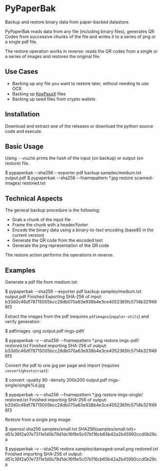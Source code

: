 
# PyPaperBak

Backup and restore binary data from paper-backed datastore.

PyPaperBak reads data from any file (including binary files), generates QR Codes from successive chunks of the file and writes it to a series of png or a single pdf file.

The restore operation works in reverse: reads the QR codes from a single or a series of images and restores the original file.

## Use Cases

  - Backing up any file you want to restore later, without needing to use OCR
  - Backing up [KeePassX](https://www.keepassx.org/) files
  - Backing up seed files from crypto wallets


## Installation

Download and extract one of the releases or download the python source code and execute.


## Basic Usage

Using `--sha256` prints the hash of the input (on backup) or output (on restore) file.

  $ pypaperbak --sha256 --exporter pdf backup samples/medium.txt output.pdf
  $ pypaperbak --sha256 --fnamepattern *.jpg restore scanned-images/ restored.txt



## Technical Aspects

The general backup procedure is the following:

  - Grab a chunk of the input file
  - Frame the chunk with a header/footer
  - Encode the binary data using a binary-to-text encoding (base85 in the current version)
  - Generate the QR code from the encoded text
  - Generate the png representation of the QR code


The restore action performs the operations in reverse.



## Examples

Generate a pdf file from medium.txt:

  $ pypaperbak --sha256 --exporter pdf backup samples/medium.txt output.pdf
  Finished Exporting
  SHA-256 of input: b33d0c46df78715005bcc28db070a63e938b4e3ce4052365fc5714b321f498f3


Extract the images from the pdf (requires `pdfimages`/`poppler-utils`) and verify generation:
  
  $ pdfimages -png output.pdf imgs-pdf/
  
  $ pypaperbak -v --sha256 --fnamepattern *.png restore imgs-pdf/ restored.txt
  Finished importing
  SHA-256 of output: b33d0c46df78715005bcc28db070a63e938b4e3ce4052365fc5714b321f498f3


Convert the pdf to one jpg per page and import (requires `convert`/`ghostscript`):

  $ convert -quality 90 -density 200x200 output.pdf imgs-single/single%d.jpg

  $ pypaperbak -v --sha256 --fnamepattern *.jpg restore imgs-single/ restored.txt
  Finished importing
  SHA-256 of output: b33d0c46df78715005bcc28db070a63e938b4e3ce4052365fc5714b321f498f3


Restore from a single png image:

  $ openssl sha256 samples/small.txt
  SHA256(samples/small.txt)= d51c36f2a07e7311e1d5b79d1dc16f9e5c07b116cb65b42a2b45992ccd0b29ca

  $ pypaperbak -v --sha256  restore samples/damaged-small.png restored.txt
  Finished importing
  SHA-256 of output: d51c36f2a07e7311e1d5b79d1dc16f9e5c07b116cb65b42a2b45992ccd0b29ca
